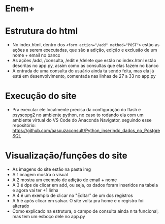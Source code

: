 # Enem+

# Estrutura do html
- No index.html, dentro dos ```<form action="/add" method="POST">``` estão as ações a serem executadas, que são a adição, edição e exclusão de um nome + email no banco
- As ações /add, /consulta, /edit e /delete que estão no index.html estão descritas no app.py, assim como as consultas que elas fazem no banco
- A entrada de uma consulta do usuário ainda ta sendo feita, mas ela já está em desenvolvimento, comentada nas linhas de 27 a 33 no app.py

# Execução do site
- Pra executar ele localmente precisa da configuração do flash e psyscopg2 no ambiente python, no caso to rodando ela com um ambiente virtual do VS Code do Anaconda Navigator, seguindo esse repositório: https://github.com/aasouzaconsult/Python_inserindo_dados_no_PostgreSQL

# Visualização/funções do site
- As imagens do site estão na pasta img
- A 1 imagem mostra o visual
- A 2 mostra um exemplo de adição de email + nome
- A 3 é dps de clicar em add, ou seja, os dados foram inseridos na tabela e agora vai ter +1 linha
- A 4 é um exemplo de clicar no "Editar" de um dos registros
- A 5 é após clicar em salvar. O site volta pra home e o registro foi alterado
- Como explicado na estrutura, o campo de consulta ainda n ta funcional, mas tem um esboço dele no app.py
